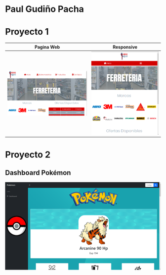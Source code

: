 # Paul Gudiño Pacha
# Proyecto 1
Pagina Web | Responsive
--- | ---
![Inicio](https://github.com/PaulGudino/Repositorio/blob/master/Capturas%20de%20Proyectos/Inicio.png) |![Inicio_responsive](https://github.com/PaulGudino/Repositorio/blob/master/Capturas%20de%20Proyectos/Inicio_responsive.png) 
# Proyecto 2
Dashboard Pokémon
---
![Inicio](https://github.com/PaulGudino/Repositorio/blob/master/Capturas%20de%20Proyectos/Dashboard%20Pokemon.png) 
